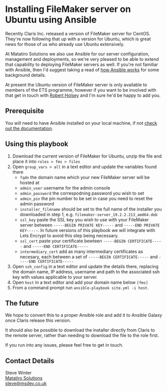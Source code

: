 # Installing FileMaker server on Ubuntu using Ansible

Recently Claris Inc. released a version of FileMaker server for CentOS. They're now following that up with a version for Ubuntu, which is great news for those of us who already use Ubuntu extensively.

At Matatiro Solutions we also use Ansible for our server configuration, management and deployments, so we're very pleased to be able to extend that capability to deploying FileMaker servers as well. If you're not familiar with Ansible, then I'd suggest taking a read of [how Ansible works](https://www.ansible.com/overview/how-ansible-works) for some background details.

At present the Ubuntu version of FileMaker server is only available to members of the ETS programme, however if you want to be involved with that get in touch with [Robert Holsey](mailto:robert_holsey@claris.com) and I'm sure he'd be happy to add you.

## Prerequisite
You will need to have Ansible installed on your local machine, if not [check out the documentation](https://docs.ansible.com/ansible/latest/installation_guide/index.html).

## Using this playbook

1. Download the current version of FileMaker for Ubuntu, unzip the file and place it into `roles > fms > files`
1. Open `group_vars > all` in a text editor and update the variables found there
    - `fqdn` the domain name which your new FileMaker server will be hosted at
    - `admin_user` username for the admin console
    - `admin_password` the correspodning password you wish to set
    - `admin_pin` the pin number to be set in case you need to reset the admin password
    - `installer_filename` should be set to the full name of the installer you downloaded in step 1, e.g. `filemaker-server_19.2.2.213_amd64.deb`  
    - `ssl_key` paste the SSL key you wish to use with your FileMaker server between `-----BEGIN PRIVATE KEY-----` and `-----END PRIVATE KEY-----`. In future versions of this playbook we will integrate with Lets Encrypt to avoid this step being necessary.
    - `ssl_cert` paste your certificate bewteen `-----BEGIN CERTIFICATE-----` and `-----END CERTIFICATE-----`
    - `intermediary_cert` add as many intermediary certificates as necesary, each between a set of `-----BEGIN CERTIFICATE-----` and `-----END CERTIFICATE-----`
1. Open `ssh_config` in a text editor and update the details there, replacing the domain name, IP address, username and path to the associated ssh key with values applicable to your server.
1. Open `host` in a text editor and add your domain name below `[fms]`   
1. From a command prompt run `ansible-playbook site.yml -i host`.

## The future
We hope to convert this to a proper Ansible role and add it to Ansible Galaxy once Claris release this version.

It should also be possible to download the installer directly from Claris to the remote server, rather than needing to download the file to the role first.

If you run into any issues, please feel free to get in touch.

## Contact Details ##
Steve Winter  
[Matatiro Solutions](https://msdev.nz)  
[steve@msdev.co.uk](mailto:steve@msdev.co.uk)


